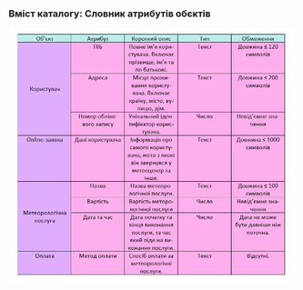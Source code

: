 ### Вміст каталогу: Словник атрибутів обєктів

![](https://github.com/oleksandrblazhko/ai-212-leventij/blob/Laboratory_Work_5/2-SoftwareDesign/2.2-AttributeVocabulary/AttributeTable.jpg?raw=true)
